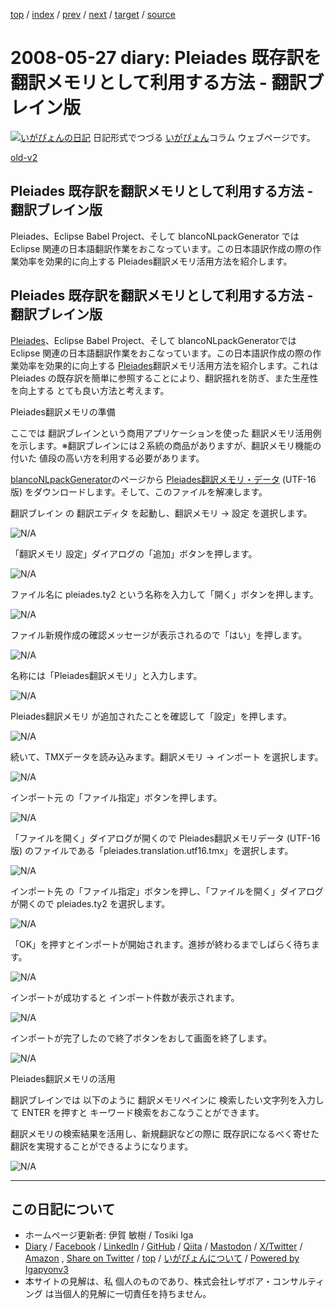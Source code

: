 [top](../index.html) 
 / [index](index.html) 
 / [prev](ig080526.html) 
 / [next](ig080602.html) 
 / [target](https://www.igapyon.jp/igapyon/diary/2008/ig080527.html) 
 / [source](https://github.com/igapyon/diary/blob/master/2008/ig080527.src.md) 

2008-05-27 diary: Pleiades 既存訳を翻訳メモリとして利用する方法 - 翻訳ブレイン版
=====================================================================================================
[![いがぴょんの日記](https://www.igapyon.jp/igapyon/diary/images/iga202308_64.jpg "いがぴょん")](https://www.igapyon.jp/igapyon/diary/memo/memoigapyon.html) 日記形式でつづる [いがぴょん](https://www.igapyon.jp/igapyon/diary/memo/memoigapyon.html)コラム ウェブページです。

[old-v2](ig080527-orig.html)

## Pleiades 既存訳を翻訳メモリとして利用する方法 - 翻訳ブレイン版

Pleiades、Eclipse Babel Project、そして blancoNLpackGenerator では Eclipse 関連の日本語翻訳作業をおこなっています。この日本語訳作成の際の作業効率を効果的に向上する Pleiades翻訳メモリ活用方法を紹介します。


## Pleiades 既存訳を翻訳メモリとして利用する方法 - 翻訳ブレイン版

[Pleiades](http://mergedoc.sourceforge.jp/pleiades.html)、Eclipse Babel Project、そして blancoNLpackGeneratorでは Eclipse 関連の日本語翻訳作業をおこなっています。この日本語訳作成の際の作業効率を効果的に向上する [Pleiades](http://mergedoc.sourceforge.jp/pleiades.html)翻訳メモリ活用方法を紹介します。これは
Pleiades の既存訳を簡単に参照することにより、翻訳揺れを防ぎ、また生産性を向上する とても良い方法と考えます。

Pleiades翻訳メモリの準備

ここでは 翻訳ブレインという商用アプリケーションを使った 翻訳メモリ活用例を示します。※翻訳ブレインには２系統の商品がありますが、翻訳メモリ機能の付いた 値段の高い方を利用する必要があります。

[blancoNLpackGenerator](https://www.igapyon.jp/blanco/blanconlpackgenerator.html)のページから [Pleiades翻訳メモリ・データ](https://www.igapyon.jp/blanco/blanconlpackgenerator.html#tmx) (UTF-16版) をダウンロードします。そして、このファイルを解凍します。

翻訳ブレイン の 翻訳エディタ を起動し、翻訳メモリ -> 設定 を選択します。

![N/A](https://www.igapyon.jp/igapyon/image/diary/2008/20080527TmSetup001.png)

「翻訳メモリ 設定」ダイアログの「追加」ボタンを押します。

![N/A](https://www.igapyon.jp/igapyon/image/diary/2008/20080527TmSetup002.png)

ファイル名に pleiades.ty2 という名称を入力して「開く」ボタンを押します。

![N/A](https://www.igapyon.jp/igapyon/image/diary/2008/20080527TmSetup003.png)

ファイル新規作成の確認メッセージが表示されるので「はい」を押します。

![N/A](https://www.igapyon.jp/igapyon/image/diary/2008/20080527TmSetup004.png)

名称には「Pleiades翻訳メモリ」と入力します。

![N/A](https://www.igapyon.jp/igapyon/image/diary/2008/20080527TmSetup005.png)

Pleiades翻訳メモリ が追加されたことを確認して「設定」を押します。

![N/A](https://www.igapyon.jp/igapyon/image/diary/2008/20080527TmSetup006.png)

続いて、TMXデータを読み込みます。翻訳メモリ -> インポート を選択します。

![N/A](https://www.igapyon.jp/igapyon/image/diary/2008/20080527TmSetup011.png)

インポート元 の「ファイル指定」ボタンを押します。

![N/A](https://www.igapyon.jp/igapyon/image/diary/2008/20080527TmSetup012.png)

「ファイルを開く」ダイアログが開くので Pleiades翻訳メモリデータ (UTF-16版) のファイルである「pleiades.translation.utf16.tmx」を選択します。

![N/A](https://www.igapyon.jp/igapyon/image/diary/2008/20080527TmSetup013.png)

インポート先 の「ファイル指定」ボタンを押し、「ファイルを開く」ダイアログが開くので pleiades.ty2 を選択します。

![N/A](https://www.igapyon.jp/igapyon/image/diary/2008/20080527TmSetup014.png)

「OK」を押すとインポートが開始されます。進捗が終わるまでしばらく待ちます。

![N/A](https://www.igapyon.jp/igapyon/image/diary/2008/20080527TmSetup015.png)

インポートが成功すると インポート件数が表示されます。

![N/A](https://www.igapyon.jp/igapyon/image/diary/2008/20080527TmSetup016.png)

インポートが完了したので終了ボタンをおして画面を終了します。

![N/A](https://www.igapyon.jp/igapyon/image/diary/2008/20080527TmSetup017.png)

Pleiades翻訳メモリの活用

翻訳ブレインでは 以下のように 翻訳メモリペインに 検索したい文字列を入力して ENTER を押すと キーワード検索をおこなうことができます。

翻訳メモリの検索結果を活用し、新規翻訳などの際に 既存訳になるべく寄せた翻訳を実現することができるようになります。

![N/A](https://www.igapyon.jp/igapyon/image/diary/2008/20080527TmUse001.png)


----------------------------------------------------------------------------------------------------

## この日記について

* ホームページ更新者: 伊賀 敏樹 / Tosiki Iga
* [Diary](https://www.igapyon.jp/igapyon/diary/) / [Facebook](https://www.facebook.com/igapyon) / [LinkedIn](https://www.linkedin.com/in/toshikiiga) / [GitHub](https://github.com/igapyon) / [Qiita](https://qiita.com/igapyon) / [Mastodon](https://social.vivaldi.net/@igapyon) / [X/Twitter](https://twitter.com/ToshikiIga) / [Amazon](https://www.amazon.co.jp/%E4%BC%8A%E8%B3%80-%E6%95%8F%E6%A8%B9/e/B004LTQWCQ) ,
[Share on Twitter](https://twitter.com/intent/tweet?hashtags=igapyon%2Cdiary%2C%E3%81%84%E3%81%8C%E3%81%B4%E3%82%87%E3%82%93&text=Pleiades+%E6%97%A2%E5%AD%98%E8%A8%B3%E3%82%92%E7%BF%BB%E8%A8%B3%E3%83%A1%E3%83%A2%E3%83%AA%E3%81%A8%E3%81%97%E3%81%A6%E5%88%A9%E7%94%A8%E3%81%99%E3%82%8B%E6%96%B9%E6%B3%95+-+%E7%BF%BB%E8%A8%B3%E3%83%96%E3%83%AC%E3%82%A4%E3%83%B3%E7%89%88&url=https%3A%2F%2Fwww.igapyon.jp%2Figapyon%2Fdiary%2F2008%2Fig080527.html) / [top](../index.html) / [いがぴょんについて](https://www.igapyon.jp/igapyon/diary/memo/memoigapyon.html) / [Powered by Igapyonv3](https://github.com/igapyon/igapyonv3)
* 本サイトの見解は、私 個人のものであり、株式会社レザボア・コンサルティング は当個人的見解に一切責任を持ちません。 
